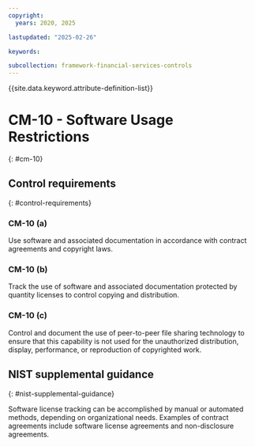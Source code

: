 ```yaml
---
copyright:
  years: 2020, 2025

lastupdated: "2025-02-26"

keywords:

subcollection: framework-financial-services-controls
---
```


{{site.data.keyword.attribute-definition-list}}

# CM-10 - Software Usage Restrictions
{: #cm-10}

## Control requirements
{: #control-requirements}



### CM-10 (a)


Use software and associated documentation in accordance with contract agreements and copyright laws.


### CM-10 (b)


Track the use of software and associated documentation protected by quantity licenses to control copying and distribution.


### CM-10 (c)


Control and document the use of peer-to-peer file sharing technology to ensure that this capability is not used for the unauthorized distribution, display, performance, or reproduction of copyrighted work.












## NIST supplemental guidance
{: #nist-supplemental-guidance}

Software license tracking can be accomplished by manual or automated methods, depending on organizational needs. Examples of contract agreements include software license agreements and non-disclosure agreements.
